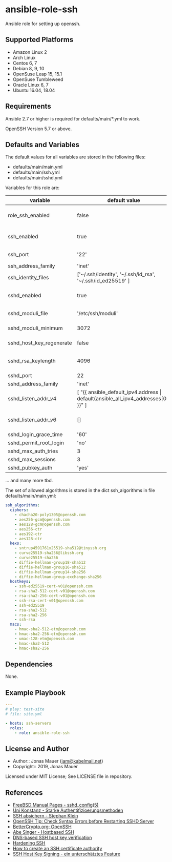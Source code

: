 # ansible-role-ssh

Ansible role for setting up openssh.

## Supported Platforms

* Amazon Linux 2
* Arch Linux
* Centos 6, 7
* Debian 8, 9, 10
* OpenSuse Leap 15, 15.1
* OpenSuse Tumbleweed
* Oracle Linux 6, 7
* Ubuntu 16.04, 18.04

## Requirements

Ansible 2.7 or higher is required for defaults/main/*.yml to work.

OpenSSH Version 5.7 or above.

## Defaults and Variables

The default values for all variables are stored in the following files:

* defaults/main/main.yml
* defaults/main/ssh.yml
* defaults/main/sshd.yml

Variables for this role are:

| variable | default value | description |
| -------- | ------------- | ----------- |
| role_ssh_enabled | false | determine whether role is enabled (true) or not (false) |
| ssh_enabled | true | enable configuration of /etc/ssh/ssh_config |
| ssh_port | '22' | default port ssh tries to connect to
| ssh_address_family | 'inet' | address family type |
| ssh_identity_files | ['~/.ssh/identity', '~/.ssh/id_rsa', '~/.ssh/id_ed25519' ] | where ssh looks for identity files |
| sshd_enabled | true | enable configuration of /etc/ssh/sshd_config |
| sshd_moduli_file | '/etc/ssh/moduli' | location of DH moduli file |
| sshd_moduli_minimum | 3072 | minimum length od DH parameters |
| sshd_host_key_regenerate | false | regenerate ssh host keys |
| sshd_rsa_keylength | 4096 | length of RSA keys that are created by the role |
| sshd_port | 22 | sshd listen port |
| sshd_address_family | 'inet' | sshd address family |
| sshd_listen_addr_v4 | [ "{{ ansible_default_ipv4.address \| default(ansible_all_ipv4_addresses[0]) }}" ] | IPv4 interface addresses sshd binds to |
| sshd_listen_addr_v6 | [] | IPv6 interface addresses sshd binds to |
| sshd_login_grace_time | '60' |  |
| sshd_permit_root_login | 'no' |  |
| sshd_max_auth_tries | 3 |  |
| sshd_max_sessions | 3 |  |
| sshd_pubkey_auth | 'yes' |  |
... and many more tbd.

The set of allowed algorithms is stored in the dict ssh_algorithms in file defaults/main/main.yml:

```yaml
ssh_algorithms:
  ciphers:
    - chacha20-poly1305@openssh.com
    - aes256-gcm@openssh.com
    - aes128-gcm@openssh.com
    - aes256-ctr
    - aes192-ctr
    - aes128-ctr
  kexs:
    - sntrup4591761x25519-sha512@tinyssh.org
    - curve25519-sha256@libssh.org
    - curve25519-sha256
    - diffie-hellman-group18-sha512
    - diffie-hellman-group16-sha512
    - diffie-hellman-group14-sha256
    - diffie-hellman-group-exchange-sha256
  hostkeys:
    - ssh-ed25519-cert-v01@openssh.com
    - rsa-sha2-512-cert-v01@openssh.com
    - rsa-sha2-256-cert-v01@openssh.com
    - ssh-rsa-cert-v01@openssh.com
    - ssh-ed25519
    - rsa-sha2-512
    - rsa-sha2-256
    - ssh-rsa
  macs:
    - hmac-sha2-512-etm@openssh.com
    - hmac-sha2-256-etm@openssh.com
    - umac-128-etm@openssh.com
    - hmac-sha2-512
    - hmac-sha2-256
```

## Dependencies

None.

## Example Playbook

```yaml
---
# play: test-site
# file: site.yml

- hosts: ssh-servers
  roles:
    - role: ansible-role-ssh
```

## License and Author

* Author:: Jonas Mauer (<jam@kabelmail.net>)
* Copyright:: 2019, Jonas Mauer

Licensed under MIT License;
See LICENSE file in repository.

## References

* [FreeBSD Manual Pages - sshd_config\(5\)](https://www.freebsd.org/cgi/man.cgi?sshd_config)
* [Uni Konstanz - Starke Authentifizioerungsmethoden](https://www.kim.uni-konstanz.de/e-mail-und-internet/it-sicherheit-und-privatsphaere/sicherer-server-it-dienst/linux-fernadministration-mit-pam-und-ssh/starke-authentifizierungsmethoden/)
* [SSH absichern - Stephan Klein](https://klein-gedruckt.de/2015/04/ssh-absichern/)
* [OpenSSH Tip: Check Syntax Errors before Restarting SSHD Server](https://www.cyberciti.biz/tips/checking-openssh-sshd-configuration-syntax-errors.html)
* [BetterCrypto.org: OpenSSH](https://bettercrypto.org/#_openssh)
* [Abe Singer - Hostbased SSH](https://www.usenix.org/system/files/login/articles/09_singer.pdf)
* [DNS-based SSH host key verification](https://ayesh.me/sshfp-verification)
* [Hardening SSH](https://medium.com/@jasonrigden/hardening-ssh-1bcb99cd4cef)
* [How to create an SSH certificate authority](https://jameshfisher.com/2018/03/16/how-to-create-an-ssh-certificate-authority/)
* [SSH Host Key Signing - ein unterschätztes Feature](https://www.sipgate.de/blog/ssh-host-key-signing-ein-unterschaetztes-feature)
